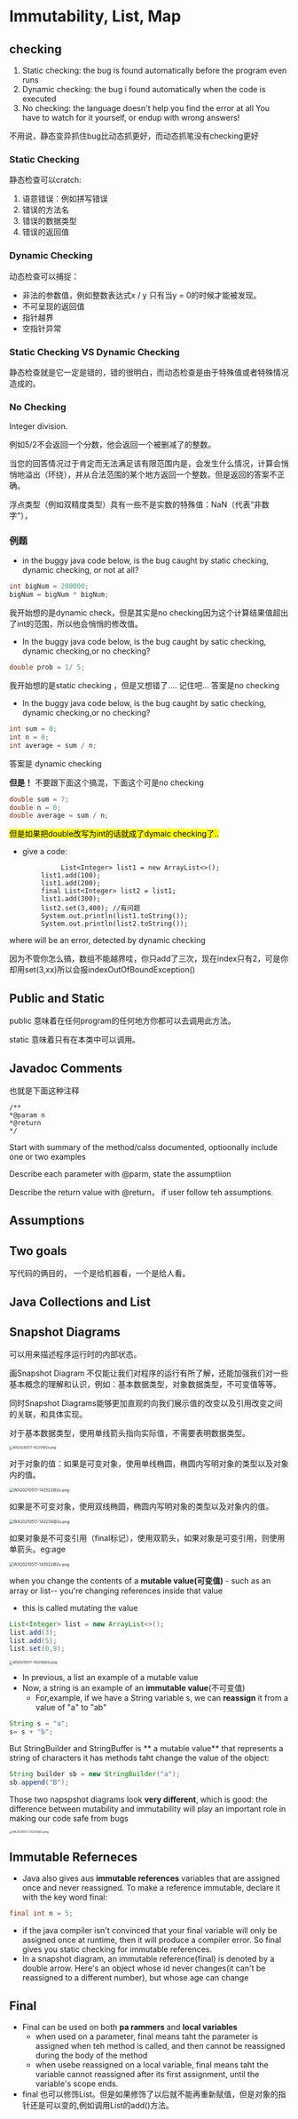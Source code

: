 # Immutability, List, Map

## checking 

1. Static checking: the bug is found automatically before the program even runs
2. Dynamic checking: the bug i found automatically when the code is executed
3. No checking: the language doesn't help you find the error at all You have to watch for it yourself, or endup with wrong answers!

不用说，静态变异抓住bug比动态抓更好，而动态抓笔没有checking更好

### Static Checking 

静态检查可以cratch:

1. 语意错误：例如拼写错误
2. 错误的方法名
3. 错误的数据类型
4. 错误的返回值

### Dynamic Checking

动态检查可以捕捉：

* 非法的参数值，例如整数表达式x / y 只有当y = 0的时候才能被发现。
* 不可呈现的返回值
* 指针越界
* 空指针异常

### Static Checking VS Dynamic Checking

静态检查就是它一定是错的，错的很明白，而动态检查是由于特殊值或者特殊情况造成的。

### No Checking

Integer division.

例如5/2不会返回一个分数，他会返回一个被删减了的整数。

当您的回答情况过于肯定而无法满足该有限范围内是，会发生什么情况，计算会悄悄地溢出（环绕），并从合法范围的某个地方返回一个整数。但是返回的答案不正确。

浮点类型（例如双精度类型）具有一些不是实数的特殊值：NaN（代表“非数字”），

### 例题

* in the buggy java code below, is the bug caught by static checking, dynamic checking, or not at all?

```java
int bigNum = 200000;
bigNum = bigNum * bigNum;
```

我开始想的是dynamic check，但是其实是no checking因为这个计算结果值超出了int的范围，所以他会悄悄的修改值。

* In the buggy java code below, is the bug caught by satic checking, dynamic checking,or no checking?

```java
double prob = 1/ 5;
```

我开始想的是static checking ，但是又想错了.... 记住吧... 答案是no checking

* In the buggy java code below, is the bug caught by satic checking, dynamic checking,or no checking?

```java
int sum = 0;
int n = 0;
int average = sum / n;
```

答案是 dynamic checking

**但是！** 不要跟下面这个搞混，下面这个可是no checking

```java
double sum = 7;
double n = 0;
double average = sum / n;
```

<mark>但是如果把double改写为int的话就成了dymaic checking了..</mark> 

* give a code:

```
			 List<Integer> list1 = new ArrayList<>();
        list1.add(100);
        list1.add(200);
        final List<Integer> list2 = list1;
        list1.add(300);
        list2.set(3,400); //有问题
        System.out.println(list1.toString());
        System.out.println(list2.toString());
```

where will be an error, detected by dynamic checking

因为不管你怎么搞，数组不能越界哇，你只add了三次，现在index只有2，可是你却用set(3,xx)所以会报indexOutOfBoundException()

## Public and Static 

public 意味着在任何program的任何地方你都可以去调用此方法。

static 意味着只有在本类中可以调用。

## Javadoc Comments

也就是下面这种注释

```
/**
*@param n 
*@return 
*/
```

Start with summary of the method/calss documented, optioonally include one or two examples

Describe each parameter with @parm, state the assumptiion

Describe the return value with @return， if user follow teh assumptions.

## Assumptions

## Two goals



写代码的俩目的， 一个是给机器看，一个是给人看。

## Java Collections and List

## Snapshot Diagrams

可以用来描述程序运行时的内部状态。

画Snapshot Diagram 不仅能让我们对程序的运行有所了解，还能加强我们对一些基本概念的理解和认识，例如：基本数据类型，对象数据类型，不可变值等等。

同时Snapshot Diagrams能够更加直观的向我们展示值的改变以及引用改变之间的关联，和具体实现。

对于基本数据类型，使用单线箭头指向实际值，不需要表明数据类型。

<img src="https://i.loli.net/2021/05/17/CihuADMQJjk7tTI.png" alt="WX20210517-142311@2x.png" style="zoom:40%;" />

对于对象的值：如果是可变对象，使用单线椭圆，椭圆内写明对象的类型以及对象内的值。

<img src="https://i.loli.net/2021/05/17/BQIJtCz1hFXm2na.png" alt="WX20210517-142522@2x.png" style="zoom:50%;" />

如果是不可变对象，使用双线椭圆，椭圆内写明对象的类型以及对象内的值。

<img src="https://i.loli.net/2021/05/17/XDmzq1BUtHbsRy9.png" alt="WX20210517-143234@2x.png" style="zoom:50%;" />

如果对象是不可变引用（final标记），使用双箭头，如果对象是可变引用，则使用单箭头。eg:age

<img src="https://i.loli.net/2021/05/17/9WHs1T2qF7MwL6n.png" alt="WX20210517-143522@2x.png" style="zoom:50%;" />



when you change the contents of a **mutable value(可变值)** - such as an array or list-- you're changing references inside that value

* this is called mutating the value

```java
List<Integer> list = new ArrayList<>();
list.add(3);
list.add(5);
list.set(0,9);
```

<img src="https://i.loli.net/2021/05/17/WQfyJxYTMnbwmer.png" alt="WX20210517-150258@2x.png" style="zoom:40%;" />

* In previous, a list an example of a mutable value
* Now, a string is an example of an **immutable value**(不可变值)
  * For,example, if we have a String variable s, we can **reassign** it from a value of "a" to "ab"

```java
String s = "a";
s= s + "b";
```

But StringBuilder and StringBuffer is ** a mutable value** that represents a string of characters it has methods taht change the value of the object:

```java
String builder sb = new StringBuilder("a");
sb.append("B");
```

Those two napspshot diagrams look **very different**, which is good: the difference between mutability and immutability will play an important role in making our code safe from bugs

<img src="https://i.loli.net/2021/05/17/f6Jne3xN8hWQDbC.png" alt="WX20210517-155250@2x.png" style="zoom:33%;" />

## Immutable Referneces

* Java also gives aus **immutable references** variables that are assigned once and never reassigned. To make a reference immutable, declare it with the key word final:

```java
final int n = 5;
```

* if the java compiler isn't convinced that your final variable will only be assigned once at runtime, then it will produce a compiler error. So final gives you static checking for immutable references.
* In a snapshot diagram, an immutable reference(final) is denoted by a double arrow. Here's an object whose id never changes(it can't be reassigned to a different number), but whose age can change

 ## Final

* Final can be used on both **pa rammers** and **local variables** 
  * when used on a parameter, final means taht the parameter is assigned when teh method is called, and then cannot be reassigned during the body of the method
  * when usebe reassigned on a local variable, final means taht the variable cannot reassigned after its first assignment, until the variable's scope ends.
* final 也可以修饰List。但是如果修饰了以后就不能再重新赋值，但是对象的指针还是可以变的,例如调用List的add()方法。



















